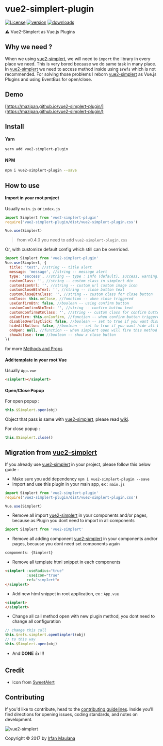 # vue2-simplert-plugin

[![License](https://img.shields.io/github/license/mazipan/vue2-simplert-plugin.svg?maxAge=3600)](https://github.com/mazipan/vue2-simplert-plugin) [![version](https://img.shields.io/npm/v/vue2-simplert-plugin.svg)](https://www.npmjs.com/package/vue2-simplert-plugin) [![downloads](https://img.shields.io/npm/dt/vue2-simplert-plugin.svg)](https://www.npmjs.com/package/vue2-simplert-plugin)

:warning:  Vue2-Simplert as Vue.js Plugins

## Why we need ?

When we using [vue2-simplert](https://github.com/mazipan/vue2-simplert), we will need to `import` the library in every place we need. This is very bored because we do same task in many place. In [vue2-simplert](https://github.com/mazipan/vue2-simplert) we need to access method inside using `$refs` which is not recommended. For solving those problems I reborn [vue2-simplert](https://github.com/mazipan/vue2-simplert) as Vue.js Plugins and using EventBus for open/close.

## Demo

[https://mazipan.github.io/vue2-simplert-plugin/](https://mazipan.github.io/vue2-simplert-plugin/)

## Install

#### Yarn

```bash
yarn add vue2-simplert-plugin
```

#### NPM

```bash
npm i vue2-simplert-plugin --save
```

## How to use

#### Import in your root project

Usually `main.js` or `index.js`

```javascript
import Simplert from 'vue2-simplert-plugin'
require('vue2-simplert-plugin/dist/vue2-simplert-plugin.css')

Vue.use(Simplert)
```
> from v0.4.0 you need to add `vue2-simplert-plugin.css`

Or, with customize default config which still can be overrided.
```javascript
import Simplert from 'vue2-simplert-plugin'
Vue.use(Simplert, {
  title: 'test', //string -- title alert
  message: 'message', //string -- message alert
  type: 'success', //string -- type : info (default), success, warning, error
  customClass: '', //string -- custom class in simplert div
  customIconUrl: '', //string -- custom url custom image icon
  customCloseBtnText: '', //string -- close button text
  customCloseBtnClass: '', //string -- custom class for close button
  onClose: this.onClose, //function -- when close triggered
  useConfirmBtn: false, //boolean -- using confirm button
  customConfirmBtnText: '', //string -- confirm button text
  customConfirmBtnClass: '', //string -- custom class for confirm button
  onConfirm: this.onConfirm, //function -- when confirm button triggered
  disableOverlayClick: false, //boolean -- set to true if you want disable overlay click function
  hideAllButton: false, //boolean -- set to true if you want hide all button
  onOpen: null, //function -- when simplert open will fire this method if available
  showXclose: true //boolean -- show x close button
})
```
for more [Methods and Props](https://mazipan.gitbooks.io/vue2-simplert/method-and-props.html)

#### Add template in your root Vue

Usually `App.vue`

```html
<simplert></simplert>
```

#### Open/Close Popup

For open popup :
```javascript
this.$Simplert.open(obj)
```
Object that pass is same with [vue2-simplert](https://github.com/mazipan/vue2-simplert), please read [wiki](https://github.com/mazipan/vue2-simplert/wiki/Methods-And-Props).

For close popup :
```javascript
this.$Simplert.close()
```

## Migration from [vue2-simplert](https://github.com/mazipan/vue2-simplert)

If you already use [vue2-simplert](https://github.com/mazipan/vue2-simplert) in your project, please follow this below guide :
+ Make sure you add dependency `npm i vue2-simplert-plugin --save`
+ Import and use this plugin in your main app, ex : `main.js`
```javascript
import Simplert from 'vue2-simplert-plugin'
require('vue2-simplert-plugin/dist/vue2-simplert-plugin.css')

Vue.use(Simplert)
```
+ Remove all import [vue2-simplert](https://github.com/mazipan/vue2-simplert) in your components and/or pages, because as Plugin you dont need to import in all components
```javascript
import Simplert from 'vue2-simplert'
```
+ Remove all adding component [vue2-simplert](https://github.com/mazipan/vue2-simplert) in your components and/or pages, because you dont need set components again
```javascript
components: {Simplert}
```
+ Remove all template html snippet in each components
```html
<simplert :useRadius="true"
          :useIcon="true"
          ref="simplert">
</simplert>
```
+ Add new html snippet in root application, ex : `App.vue`
```html
<simplert>
</simplert>
```
+ Change all call method open with new plugin method, you dont need to change all configuration
```javascript
// change this call
this.$refs.simplert.openSimplert(obj)
// to this way
this.$Simplert.open(obj)
```
+ And **DONE** :+1: !!!

## Credit

+ Icon from [SweetAlert](https://github.com/t4t5/sweetalert)

## Contributing

If you'd like to contribute, head to the [contributing guidelines](CONTRIBUTING.md). Inside you'll find directions for opening issues, coding standards, and notes on development.

![vue2-simplert](https://mazipan.github.io/vue2-simplert/images/vue2-simplert-logo.png)

Copyright © 2017 by [Irfan Maulana](https://github.com/mazipan/)
